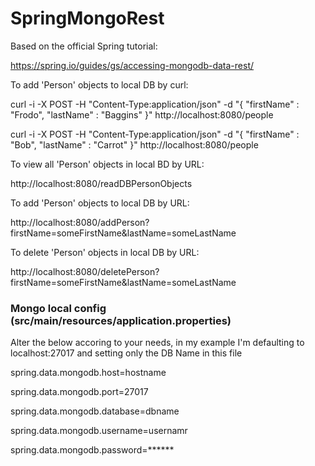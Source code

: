# SpringMongoRest

Based on the official Spring tutorial:

https://spring.io/guides/gs/accessing-mongodb-data-rest/

To add 'Person' objects to local DB by curl:

curl -i -X POST -H "Content-Type:application/json" -d "{  \"firstName\" : \"Frodo\",  \"lastName\" : \"Baggins\" }" http://localhost:8080/people

curl -i -X POST -H "Content-Type:application/json" -d "{  \"firstName\" : \"Bob\",  \"lastName\" : \"Carrot\" }" http://localhost:8080/people

To view all 'Person' objects in local BD by URL:

http://localhost:8080/readDBPersonObjects

To add 'Person' objects to local DB by URL:

http://localhost:8080/addPerson?firstName=someFirstName&lastName=someLastName

To delete 'Person' objects in local DB by URL:

http://localhost:8080/deletePerson?firstName=someFirstName&lastName=someLastName


### Mongo local config (src/main/resources/application.properties)

Alter the below accoring to your needs, in my example I'm defaulting to localhost:27017 and setting only the DB Name in this file

spring.data.mongodb.host=hostname

spring.data.mongodb.port=27017 

spring.data.mongodb.database=dbname

spring.data.mongodb.username=usernamr

spring.data.mongodb.password=******